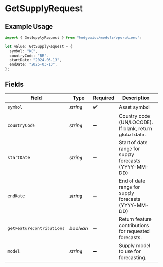 # GetSupplyRequest

## Example Usage

```typescript
import { GetSupplyRequest } from "hedgewise/models/operations";

let value: GetSupplyRequest = {
  symbol: "KC",
  countryCode: "BR",
  startDate: "2024-03-13",
  endDate: "2025-03-13",
};
```

## Fields

| Field                                                   | Type                                                    | Required                                                | Description                                             | Example                                                 |
| ------------------------------------------------------- | ------------------------------------------------------- | ------------------------------------------------------- | ------------------------------------------------------- | ------------------------------------------------------- |
| `symbol`                                                | *string*                                                | :heavy_check_mark:                                      | Asset symbol                                            | KC                                                      |
| `countryCode`                                           | *string*                                                | :heavy_minus_sign:                                      | Country code (UN/LOCODE). If blank, return global data. | BR                                                      |
| `startDate`                                             | *string*                                                | :heavy_minus_sign:                                      | Start of date range for supply forecasts (YYYY-MM-DD)   | 2024-03-13                                              |
| `endDate`                                               | *string*                                                | :heavy_minus_sign:                                      | End of date range for supply forecasts (YYYY-MM-DD)     | 2025-03-13                                              |
| `getFeatureContributions`                               | *boolean*                                               | :heavy_minus_sign:                                      | Return feature contributions for requested forecasts.   |                                                         |
| `model`                                                 | *string*                                                | :heavy_minus_sign:                                      | Supply model to use for forecasting.                    | v2_wholecountry_92to23_interval10_yesyoy_xgb            |